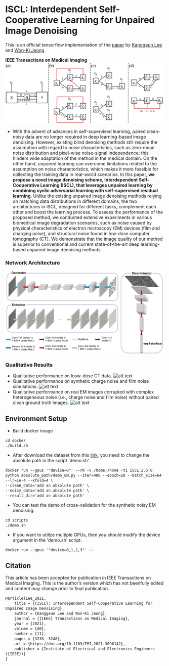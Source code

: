 # ISCL: Interdependent Self-Cooperative Learning for Unpaired Image Denoising #
This is an official tensorflow implementation of the [paper](https://ieeexplore.ieee.org/document/9478781) by [Kanggeun Lee](https://scholar.google.com/citations?hl=ko&user=OvRs1iwAAAAJ) and [Won-Ki Jeong](https://scholar.google.com/citations?hl=ko&user=bnyKqkwAAAAJ).

**IEEE Transactions on Medical Imaging**
![alt text](figure/Fig_2.png)
- With the advent of advances in self-supervised learning, paired clean-noisy data are no longer required in deep learning-based image denoising. However, existing blind denoising methods still require the assumption with regard to noise characteristics, such as zero-mean noise distribution and pixel-wise noise-signal independence; this hinders wide adaptation of the method in the medical domain. On the other hand, unpaired learning can overcome limitations related to the assumption on noise characteristics, which makes it more feasible for collecting the training data in real-world scenarios. 
In this paper, **we propose a novel image denoising scheme, Interdependent Self-Cooperative Learning (ISCL), that leverages unpaired learning by combining cyclic adversarial learning with self-supervised residual learning**. Unlike the existing unpaired image denoising methods relying on matching data distributions in different domains, the two architectures in ISCL, designed for different tasks, complement each other and boost the learning process. To assess the performance of the proposed method, we conducted extensive experiments in various biomedical image degradation scenarios, such as noise caused by physical characteristics of electron microscopy (EM) devices (film and charging noise), and structural noise found in low-dose computer tomography (CT). We demonstrate that the image quality of our method is superior to conventional and current state-of-the-art deep learning-based unpaired image denoising methods. 

### **Network Architecture** ###
![alt text](figure/Fig_3.png)

### **Qualitative Results** ###
- Qualitative performance on losw-dose CT data.
![alt text](figure/Fig_4.png)
- Qualitative performance on synthetic charge noise and film noise simulations.
![alt text](figure/Fig_5.png)
- Qualitative performance on real EM images corrupted with complex heterogeneous noise (i.e., charge noise and film noise) without paired clean ground truth images.
![alt text](figure/Fig_6.png)
## **Environment Setup** ## 
- Build docker image 
```
cd docker
./build.sh
```
- After download the dataset from this [link](data/README.md), you need to change the absolute path in the script 'demo.sh'.
```
docker run --gpus '"device=0"' --rm -v /home:/home -ti ISCL:2.5.0 python absolute_path/demo_EM.py --iter=400 --epoch=20 --batch_size=64 --lr=1e-4 --kfold=4 \
--clean_data='add an absolute path' \
--noisy_data='add an absolute path' \
--result_dir='add an absolute path'
```
- You can test the demo of cross-validation for the synthetic noisy EM denoising. 
```
cd scripts
./demo.sh
```
- If you want to utilize multiple GPUs, then you should modify the device argument in the 'demo.sh' script.
```
docker run --gpus '"device=0,1,2,3"' ~~
```

## **Citation** ##

This article has been accepted for publication in IEEE Transactions on  Medical  Imaging. This is the author’s version which has not beenfully edited and content may change prior to final publication.
```
@article{Lee_2021,
	title = {{ISCL}: Interdependent Self-Cooperative Learning for Unpaired Image Denoising},
	author = {Kanggeun Lee and Won-Ki Jeong},
	journal = {{IEEE} Transactions on Medical Imaging},
	year = {2021},
	volume = {40},
	number = {11},
	pages = {3238--3248},
	url = {https://doi.org/10.1109/TMI.2021.3096142},
	publisher = {Institute of Electrical and Electronics Engineers ({IEEE})}
}
```
